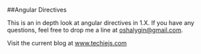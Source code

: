 
##Angular Directives


This is an in depth look at angular directives in 1.X.
If you have any questions, feel free to drop me a line at oshalygin@gmail.com.

Visit the current blog at www.techiejs.com
